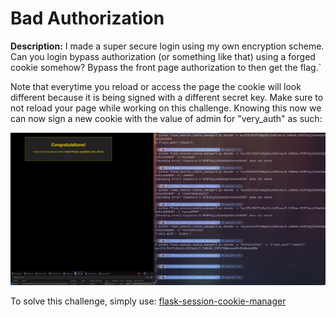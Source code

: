 # Bad Authorization


**Description:** I made a super secure login using my own encryption scheme. Can you login bypass authorization (or something like that) using a forged cookie somehow? Bypass the front page authorization to then get the flag.`






Note that everytime you reload or access the page the cookie will look different because it is being signed with a different secret key. Make sure to not reload your page while working on this challenge. Knowing this now we can now sign a new cookie with the value of admin for "very_auth" as such:



![Solution](image-1.png)





To solve this challenge, simply use: [flask-session-cookie-manager](https://github.com/noraj/flask-session-cookie-manager)



